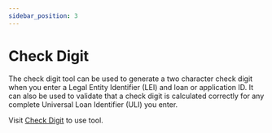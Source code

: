 ```yaml
---
sidebar_position: 3
---
```


# Check Digit

<p>The check digit tool can be used to generate a two character check digit when you enter a Legal Entity Identifier (LEI) and loan or application ID. It can also be used to validate that a check digit is calculated correctly for any complete Universal Loan Identifier (ULI) you enter.</p>

Visit [Check Digit](/tools/check-digit) to use tool.
